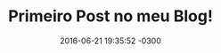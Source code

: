 ---
layout: post
title:  "Primeiro Post no meu Blog!"
date:   2016-06-21 19:35:52 -0300
categories: jekyll
abstract-image: "/assets/img/blog02.jpg"
---